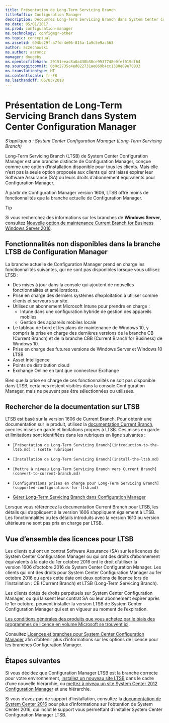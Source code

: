 ```yaml
---
title: Présentation de Long-Term Servicing Branch
titleSuffix: Configuration Manager
description: Découvrez Long-Term Servicing Branch dans System Center Configuration Manager.
ms.date: 05/01/2017
ms.prod: configuration-manager
ms.technology: configmgr-other
ms.topic: conceptual
ms.assetid: 694bc29f-a7fd-4e06-815a-1a9c5e9ac563
author: aczechowski
ms.author: aaroncz
manager: dougeby
ms.openlocfilehash: 20151eeac8a0a430b38ce9537748e0fef019df64
ms.sourcegitcommit: 0b0c2735c4ed822731ae069b4cc1380e89e78933
ms.translationtype: HT
ms.contentlocale: fr-FR
ms.lasthandoff: 05/03/2018
---
```

# <a name="introduction-to-the-long-term-servicing-branch-of-system-center-configuration-manager"></a>Présentation de Long-Term Servicing Branch dans System Center Configuration Manager

*S’applique à : System Center Configuration Manager (Long-Term Servicing Branch)*

Long-Term Servicing Branch (LTSB) de System Center Configuration Manager est une branche distincte de Configuration Manager, conçue comme une option d’installation disponible pour tous les clients. Mais elle n’est pas la seule option proposée aux clients qui ont laissé expirer leur Software Assurance (SA) ou leurs droits d’abonnement équivalents pour Configuration Manager.


À partir de Configuration Manager version 1606, LTSB offre moins de fonctionnalités que la branche actuelle de Configuration Manager.

 > [!TIP]   
 > Si vous recherchez des informations sur les branches de **Windows Server**, consultez [Nouvelle option de maintenance Current Branch for Business Windows Server 2016]( https://blogs.technet.microsoft.com/windowsserver/2016/07/12/windows-server-2016-new-current-branch-for-business-servicing-option/).

## <a name="features-that-are-not-available-in-the-ltsb-of-configuration-manager"></a>Fonctionnalités non disponibles dans la branche LTSB de Configuration Manager
La branche actuelle de Configuration Manager prend en charge les fonctionnalités suivantes, qui ne sont pas disponibles lorsque vous utilisez LTSB :

-   Des mises à jour dans la console qui ajoutent de nouvelles fonctionnalités et améliorations.
-   Prise en charge des derniers systèmes d’exploitation à utiliser comme clients et serveurs sur site.
-   Utilisez un abonnement Microsoft Intune pour prendre en charge :
    -   Intune dans une configuration hybride de gestion des appareils mobiles
    -   Gestion des appareils mobiles locale
-   Le tableau de bord et les plans de maintenance de Windows 10, y compris la prise en charge des dernières versions de la branche CB (Current Branch) et de la branche CBB (Current Branch for Business) de Windows 10.  
-   Prise en charge des futures versions de Windows Server et Windows 10 LTSB
-   Asset Intelligence
-   Points de distribution cloud
-   Exchange Online en tant que connecteur Exchange    

Bien que la prise en charge de ces fonctionnalités ne soit pas disponible dans LTSB, certaines restent visibles dans la console Configuration Manager, mais ne peuvent pas être sélectionnées ou utilisées.


## <a name="find-documentation-for-the-ltsb"></a>Rechercher de la documentation sur LTSB
LTSB est basé sur la version 1606 de Current Branch. Pour obtenir une documentation sur le produit, utilisez la [documentation Current Branch](https://docs.microsoft.com/sccm/), avec les mises en garde et limitations propres à LTSB. Ces mises en garde et limitations sont identifiées dans les rubriques en ligne suivantes :

-     [Présentation de Long-Term Servicing Branch](introduction-to-the-ltsb.md) : (cette rubrique)
-     [Installation de Long-Term Servicing Branch](install-the-ltsb.md)
-     [Mettre à niveau Long-Term Servicing Branch vers Current Branch](convert-to-current-branch.md)
-     [Configurations prises en charge pour Long-Term Servicing Branch](supported-configurations-for-ltsb.md)
-   [Gérer Long-Term Servicing Branch dans Configuration Manager](manage-the-ltsb.md)

Lorsque vous référencez la documentation Current Branch pour LTSB, les détails qui s’appliquent à la version 1606 s’appliquent également à LTSB. Les fonctionnalités ou les détails introduits avec la version 1610 ou version ultérieure ne sont pas pris en charge par LTSB.


## <a name="licensing-overview-for-the-ltsb"></a>Vue d’ensemble des licences pour LTSB   
Les clients qui ont un contrat Software Assurance (SA) sur les licences de System Center Configuration Manager ou qui ont des droits d’abonnement équivalents à la date du 1er octobre 2016 ont le droit d’utiliser la version 1606 d’octobre 2016 de System Center Configuration Manager. Les clients qui ont des droits pour System Center Configuration Manager au 1er octobre 2016 ou après cette date ont deux options de licence lors de l’installation : CB (Current Branch) et LTSB (Long-Term Servicing Branch).

Les clients dotés de droits perpétuels sur System Center Configuration Manager, ou qui laissent leur contrat SA ou leur abonnement expirer après le 1er octobre, peuvent installer la version LTSB de System Center Configuration Manager qui est en vigueur au moment de l’expiration.

[Les conditions générales des produits que vous achetez par le biais des programmes de licence en volume Microsoft se trouvent ici](http://go.microsoft.com/fwlink/?LinkId=800052).

Consultez [Licences et branches pour System Center Configuration Manager](learn-more-editions.md) afin d’obtenir plus d’informations sur les options de licence pour les branches Configuration Manager.

## <a name="next-steps"></a>Étapes suivantes

Si vous décidez que Configuration Manager LTSB est la branche correcte pour votre environnement, [installez un nouveau site LTSB](/sccm/core/understand/install-the-ltsb#install-a-new-site) dans le cadre d’une nouvelle hiérarchie, ou [mettez à niveau un site System Center 2012 Configuration Manager](/sccm/core/understand/install-the-ltsb#upgrade-from-system-center-2012-configuration-manager) et une hiérarchie.

Si vous n’avez pas de support d’installation, consultez la [documentation de System Center 2016](https://technet.microsoft.com/system-center-docs/system-center) pour plus d’informations sur l’obtention de System Center 2016, qui inclut le support vous permettant d’installer System Center Configuration Manager LTSB.  
